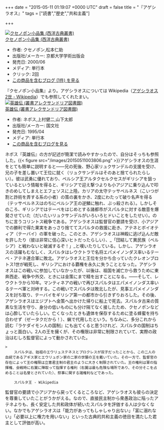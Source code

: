 
+++
date = "2015-05-11 01:19:07 +0000 UTC"
draft = false
title = "『アゲシラオス』"
tags = ["読書","歴史","共和主義"]

+++
<div class="hatena-asin-detail"><a href="http://www.amazon.co.jp/exec/obidos/ASIN/4876981183/bestylesnet-22/"><img src="http://ecx.images-amazon.com/images/I/31JBdkIPRsL._SL160_.jpg" class="hatena-asin-detail-image" alt="クセノポン小品集 (西洋古典叢書)" title="クセノポン小品集 (西洋古典叢書)"/></a><div class="hatena-asin-detail-info"><a href="http://www.amazon.co.jp/exec/obidos/ASIN/4876981183/bestylesnet-22/">クセノポン小品集 (西洋古典叢書)</a><ul><li><span class="hatena-asin-detail-label">作者:</span> クセノポン,松本仁助</li><li><span class="hatena-asin-detail-label">出版社/メーカー:</span> 京都大学学術出版会</li><li><span class="hatena-asin-detail-label">発売日:</span> 2000/06</li><li><span class="hatena-asin-detail-label">メディア:</span> 単行本</li><li> <span class="hatena-asin-detail-label">クリック</span>: 2回</li><li><a href="http://d.hatena.ne.jp/asin/4876981183/bestylesnet-22" target="_blank">この商品を含むブログ (1件) を見る</a></li></ul></div><div class="hatena-asin-detail-foot"></div></div>『クセノポン小品集』より。アゲシラオスについては Wikipedia（<a href="http://ja.wikipedia.org/wiki/%E3%82%A2%E3%82%B2%E3%82%B7%E3%83%A9%E3%82%AA%E3%82%B92%E4%B8%96">アゲシラオス2世 - Wikipedia</a>）でも参照してくれたまい。<div class="hatena-asin-detail"><a href="http://www.amazon.co.jp/exec/obidos/ASIN/4772003975/bestylesnet-22/"><img src="http://ecx.images-amazon.com/images/I/51WuPTdatbL._SL160_.jpg" class="hatena-asin-detail-image" alt="英雄伝 (叢書アレクサンドリア図書館)" title="英雄伝 (叢書アレクサンドリア図書館)"/></a><div class="hatena-asin-detail-info"><a href="http://www.amazon.co.jp/exec/obidos/ASIN/4772003975/bestylesnet-22/">英雄伝 (叢書アレクサンドリア図書館)</a><ul><li><span class="hatena-asin-detail-label">作者:</span> ネポス,上村健二,山下太郎</li><li><span class="hatena-asin-detail-label">出版社/メーカー:</span> 国文社</li><li><span class="hatena-asin-detail-label">発売日:</span> 1995/04</li><li><span class="hatena-asin-detail-label">メディア:</span> 単行本</li><li><a href="http://d.hatena.ne.jp/asin/4772003975/bestylesnet-22" target="_blank">この商品を含むブログを見る</a></li></ul></div><div class="hatena-asin-detail-foot"></div></div>ネポス『英雄伝』の方が記述が簡潔で読みやすかったので、自分はそっちも参照した。{{< figure src="/images/20150511003806.png"  >}}アゲシラオスの生涯をとても簡単に説明すると――兄の死後、野心家リュクサンデルの支援を受け、兄の子を差し置いて王位に就く（リュクサンデルはそのあと捨てられたらしい）。彼は武勇に優れており、ペルシア王アルタクセルクセスがギリシアを狙っているという情報を得ると、ギリシアで迎え撃つよりも小アジアに乗り込んで叩きのめしてしまえとエフェソスに上陸。カリアの太守テッサペルネス（こいつが割と詐術を弄する系の小者）の策の裏をかき、2度にわたって破り名声を得る（テッサペルネスはのちにペルシア王の逆鱗に触れ、ぶっ殺される）。しかしそのころ、ギリシアではテーベをはじめとする諸都市がスパルタに対する敵意を爆発させていた（だいたいリュクサンデルがいろいろヒドいことをしたせい）。のちに言うコリントス戦争である。アゲシラオスは監督官の要請を受け、小アジアでの勝利で得た果実をあっさり捨ててスパルタの救援に赴き、アテネとボイオティア（テーバイ）の軍を破った。このとき、アゲシラオスは神殿に逃げ込んだ敵を許したり（彼は非常に信心深いヒトだったらしい）、_「団結して異民族（ペルシア）と戦わないと破滅するぞ！」_と嘆いたりしている。しかし、アゲシラオスの活躍もむなしく、スパルタはレウクトラで名将エパメイノンダス率いるテーベ・アテネ連合軍に敗北。アゲシラオスと王位を分かち合っていたクレオンブロトス1世が戦死し、ギリシアにおける覇権を永久に失うこととなった。アゲシラオスはこの戦いに参加していなかったが、以後は、祖国を滅亡から救うために東奔西走、戦争や外交、ときには金策にまで精を出すことになる。――そして、レウクトラから10年。マンティネアの戦いで再びスパルタはエパメイノンダス率いるテーベ軍と対峙する。この戦いでスパルタは敗北したが、見事エパメイノンダスを討ち取り、テーバイをギリシア第一の都市から引きずりおろした。その後、アゲシラオスはエジプトへ金策へ出かけた帰りに船上で死去。スパルタ古来の質素な生活を守り、身分の低いものにも分け隔てなく接したため、クセノポンなどは心酔していたらしい。亡くなったときも遺体を保存するために塗る蜂蜜を持ち合わせず（ゼータクだから！）、蝋で代用したという。ちなみに、多分これから読む『ラケダイモン人の国制』にも出てくると思うけれど、スパルタの国制はちょっと面白い。2人の王を擁くが、その権限は非常に制限されていて、実際の政治はむしろ監督官によって動かされていた。

    >
        スパルタは、始祖のエウリュステネスとプロクレスが双子だったことから、この二人の血統であるアギス家とエウリュポン家の二家の世襲の王を戴いていた。その一方で、監督官の存在によって王の権限は立憲君主制の君主のように大きく制限されていた。王の権利は軍の指揮権、会戦時に右翼に陣取って指揮する権利（右翼は最も危険な場所であり、その分そこを占めることは名誉とされていた）、祭事に関する諸権利などであった。

        スパルタ王 - Wikipedia
    
監督官の要請で小アジアから戻ってくるところなど、アゲシラオスも彼らの決定を尊重していたことがうかがえる。なので、直接民主制から衆愚政治に陥ったアテネよりも、長く安定した共和政体が続いたスパルタを評価する人は少なくない。なかでもアゲシラオスは「能力があってもしゃしゃり出ない」「富に溺れない」「必要以上に権力を用いない」といった古典的共和主義の徳目を満たした君主として評価が高い。


